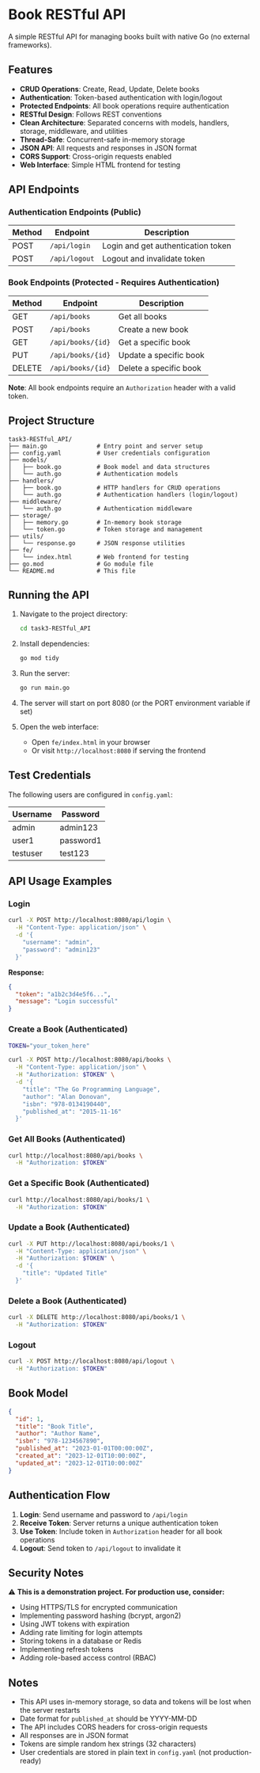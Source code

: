 # Book RESTful API

A simple RESTful API for managing books built with native Go (no external frameworks).

## Features

- **CRUD Operations**: Create, Read, Update, Delete books
- **Authentication**: Token-based authentication with login/logout
- **Protected Endpoints**: All book operations require authentication
- **RESTful Design**: Follows REST conventions
- **Clean Architecture**: Separated concerns with models, handlers, storage, middleware, and utilities
- **Thread-Safe**: Concurrent-safe in-memory storage
- **JSON API**: All requests and responses in JSON format
- **CORS Support**: Cross-origin requests enabled
- **Web Interface**: Simple HTML frontend for testing

## API Endpoints

### Authentication Endpoints (Public)

| Method | Endpoint | Description |
|--------|----------|-------------|
| POST | `/api/login` | Login and get authentication token |
| POST | `/api/logout` | Logout and invalidate token |

### Book Endpoints (Protected - Requires Authentication)

| Method | Endpoint | Description |
|--------|----------|-------------|
| GET | `/api/books` | Get all books |
| POST | `/api/books` | Create a new book |
| GET | `/api/books/{id}` | Get a specific book |
| PUT | `/api/books/{id}` | Update a specific book |
| DELETE | `/api/books/{id}` | Delete a specific book |

**Note**: All book endpoints require an `Authorization` header with a valid token.

## Project Structure

```
task3-RESTful_API/
├── main.go              # Entry point and server setup
├── config.yaml          # User credentials configuration
├── models/
│   ├── book.go          # Book model and data structures
│   └── auth.go          # Authentication models
├── handlers/
│   ├── book.go          # HTTP handlers for CRUD operations
│   └── auth.go          # Authentication handlers (login/logout)
├── middleware/
│   └── auth.go          # Authentication middleware
├── storage/
│   ├── memory.go        # In-memory book storage
│   └── token.go         # Token storage and management
├── utils/
│   └── response.go      # JSON response utilities
├── fe/
│   └── index.html       # Web frontend for testing
├── go.mod               # Go module file
└── README.md            # This file
```

## Running the API

1. Navigate to the project directory:
   ```bash
   cd task3-RESTful_API
   ```

2. Install dependencies:
   ```bash
   go mod tidy
   ```

3. Run the server:
   ```bash
   go run main.go
   ```

4. The server will start on port 8080 (or the PORT environment variable if set)

5. Open the web interface:
   - Open `fe/index.html` in your browser
   - Or visit `http://localhost:8080` if serving the frontend

## Test Credentials

The following users are configured in `config.yaml`:

| Username | Password |
|----------|----------|
| admin | admin123 |
| user1 | password1 |
| testuser | test123 |

## API Usage Examples

### Login
```bash
curl -X POST http://localhost:8080/api/login \
  -H "Content-Type: application/json" \
  -d '{
    "username": "admin",
    "password": "admin123"
  }'
```

**Response:**
```json
{
  "token": "a1b2c3d4e5f6...",
  "message": "Login successful"
}
```

### Create a Book (Authenticated)
```bash
TOKEN="your_token_here"

curl -X POST http://localhost:8080/api/books \
  -H "Content-Type: application/json" \
  -H "Authorization: $TOKEN" \
  -d '{
    "title": "The Go Programming Language",
    "author": "Alan Donovan",
    "isbn": "978-0134190440",
    "published_at": "2015-11-16"
  }'
```

### Get All Books (Authenticated)
```bash
curl http://localhost:8080/api/books \
  -H "Authorization: $TOKEN"
```

### Get a Specific Book (Authenticated)
```bash
curl http://localhost:8080/api/books/1 \
  -H "Authorization: $TOKEN"
```

### Update a Book (Authenticated)
```bash
curl -X PUT http://localhost:8080/api/books/1 \
  -H "Content-Type: application/json" \
  -H "Authorization: $TOKEN" \
  -d '{
    "title": "Updated Title"
  }'
```

### Delete a Book (Authenticated)
```bash
curl -X DELETE http://localhost:8080/api/books/1 \
  -H "Authorization: $TOKEN"
```

### Logout
```bash
curl -X POST http://localhost:8080/api/logout \
  -H "Authorization: $TOKEN"
```

## Book Model

```json
{
  "id": 1,
  "title": "Book Title",
  "author": "Author Name",
  "isbn": "978-1234567890",
  "published_at": "2023-01-01T00:00:00Z",
  "created_at": "2023-12-01T10:00:00Z",
  "updated_at": "2023-12-01T10:00:00Z"
}
```

## Authentication Flow

1. **Login**: Send username and password to `/api/login`
2. **Receive Token**: Server returns a unique authentication token
3. **Use Token**: Include token in `Authorization` header for all book operations
4. **Logout**: Send token to `/api/logout` to invalidate it

## Security Notes

⚠️ **This is a demonstration project. For production use, consider:**

- Using HTTPS/TLS for encrypted communication
- Implementing password hashing (bcrypt, argon2)
- Using JWT tokens with expiration
- Adding rate limiting for login attempts
- Storing tokens in a database or Redis
- Implementing refresh tokens
- Adding role-based access control (RBAC)

## Notes

- This API uses in-memory storage, so data and tokens will be lost when the server restarts
- Date format for `published_at` should be YYYY-MM-DD
- The API includes CORS headers for cross-origin requests
- All responses are in JSON format
- Tokens are simple random hex strings (32 characters)
- User credentials are stored in plain text in `config.yaml` (not production-ready)
